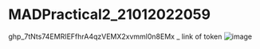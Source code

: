 # MADPractical2_21012022059
 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    _ link of token
![image](https://user-images.githubusercontent.com/80378007/185844219-70f8a081-cf82-43f5-919a-d9487b979b5e.png)
